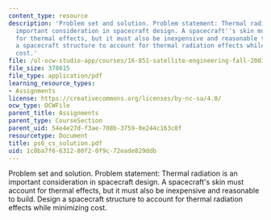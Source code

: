 ```yaml
---
content_type: resource
description: 'Problem set and solution. Problem statement: Thermal radiation is an
  important consideration in spacecraft design. A spacecraft''s skin must account
  for thermal effects, but it must also be inexpensive and reasonable to build. Design
  a spacecraft structure to account for thermal radiation effects while minimizing
  cost.'
file: /ol-ocw-studio-app/courses/16-851-satellite-engineering-fall-2003/1c0ba7f6631280f20f9c72eade829ddb_ps6_cs_solution.pdf
file_size: 378615
file_type: application/pdf
learning_resource_types:
- Assignments
license: https://creativecommons.org/licenses/by-nc-sa/4.0/
ocw_type: OCWFile
parent_title: Assignments
parent_type: CourseSection
parent_uid: 54e4e27d-f3ae-708b-3759-0e244c163c0f
resourcetype: Document
title: ps6_cs_solution.pdf
uid: 1c0ba7f6-6312-80f2-0f9c-72eade829ddb
---
```

Problem set and solution. Problem statement: Thermal radiation is an important consideration in spacecraft design. A spacecraft's skin must account for thermal effects, but it must also be inexpensive and reasonable to build. Design a spacecraft structure to account for thermal radiation effects while minimizing cost.